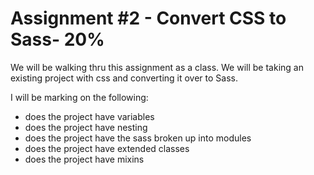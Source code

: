 # Assignment #2 - Convert CSS to Sass- 20%

We will be walking thru this assignment as a class. We will be taking an existing project with css
and converting it over to Sass.

I will be marking on the following:

-   does the project have variables
-   does the project have nesting
-   does the project have the sass broken up into modules
-   does the project have extended classes
-   does the project have mixins
